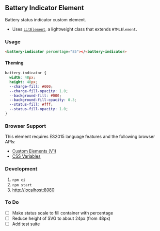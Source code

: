 Battery Indicator Element
-----------------------

Battery status indicator custom element.

- Uses [`LitElement`](https://lit-element.polymer-project.org/), a lightweight class that extends `HTMLElement`.

### Usage
```html
<battery-indicator percentage="85"></<battery-indicator>
```

#### Theming
```css
battery-indicator {
  width: 48px;
  height: 48px;
  --charge-fill: #000;
  --charge-fill-opacity: 1.0;
  --background-fill: #000;
  --background-fill-opacity: 0.3;
  --status-fill: #fff;
  --status-fill-opacity: 1.0;
}
```

### Browser Support
This element requires ES2015 language features and the following browser APIs:
- [Custom Elements (V1)](https://caniuse.com/#feat=custom-elementsv1)
- [CSS Variables](https://caniuse.com/#feat=css-variables)

### Development
1. `npm ci`
2. `npm start`
3. <http://localhost:8080>

### To Do
- [ ] Make status scale to fill container with percentage
- [ ] Reduce height of SVG to about 24px (from 48px)
- [ ] Add test suite
